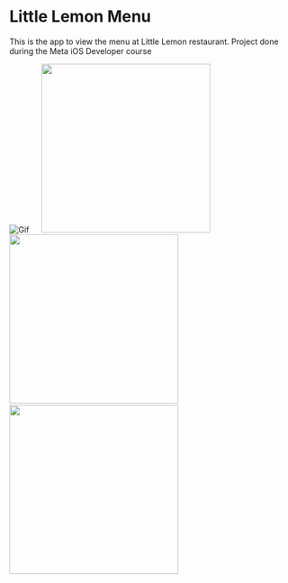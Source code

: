 # Little Lemon Menu
This is the app to view the menu at Little Lemon restaurant. Project done during the Meta iOS Developer course

![Gif](https://user-images.githubusercontent.com/93353925/213902710-c49add73-a3b8-4a75-bb78-0f6b74a736db.gif)
&emsp;
<img src="https://user-images.githubusercontent.com/93353925/213902836-ae7051b9-3d79-4060-adcd-243724bc0b41.png" width="300">
&emsp;
<img src="https://user-images.githubusercontent.com/93353925/213902838-d9f413e5-bfb0-4b3f-a1cc-87a31854eb6b.png" width="300">
&emsp;
<img src="https://user-images.githubusercontent.com/93353925/213903448-c5594b0c-c669-4362-950f-234066c8f1dc.png" width="300">
